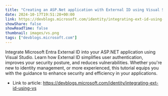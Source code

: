 ```yaml
---
title: "Creating an ASP.Net application with External ID using Visual Studio"
date: 2024-10-17T19:51:28+00:00
link: https://devblogs.microsoft.com/identity/integrating-ext-id-using-vs
showShare: false
showReadTime: false
thumbnail: images/vs.png
tags: ["devblogs.microsoft.com"]
---
```

Integrate Microsoft Entra External ID into your ASP.NET application using Visual Studio. Learn how External ID simplifies user authentication, improves your security posture, and reduces vulnerabilities. Whether you're new to identity management, or more experienced, this tutorial equips you with the guidance to enhance security and efficiency in your applications.

- Link to article: https://devblogs.microsoft.com/identity/integrating-ext-id-using-vs